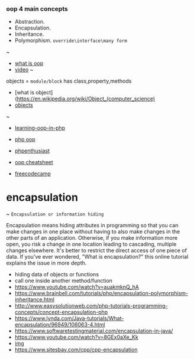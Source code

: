 
### oop 4 main concepts

* Abstraction.
* Encapsulation.
* Inheritance.
* Polymorphism. `override\interface\many form`

~

* [what is oop](https://medium.com/learn-how-to-program/chapter-3-what-is-object-oriented-programming-d0a6ec0a7615)
* [video](https://www.youtube.com/watch?v=pTB0EiLXUC8)
~

objects = `module/block` has class,property,methods

* [what is object](https://en.wikipedia.org/wiki/Object_(computer_science)
* [objects](https://medium.com/@richardeng/a-simple-explanation-of-oop-46a156581214)

~
* [learning-oop-in-php](https://github.com/marcelgsantos/learning-oop-in-php)
* [php oop](https://github.com/joostvanveen/php-oop-fundamentals)
* [phpenthusiast](https://phpenthusiast.com/object-oriented-php-tutorials)
* [oop cheatsheet](https://www.edureka.co/blog/cheatsheets/java-oop-cheat-sheet)

* [freecodecamp](https://medium.freecodecamp.org/object-oriented-programming-concepts-21bb035f7260)

# encapsulation

~ `Encapsulation or information hiding`

Encapsulation means hiding attributes in programming so that you can make changes in one place without having to also make changes in the other parts of an application. Otherwise, if you make information more open, you risk a change in one location leading to cascading, multiple changes elsewhere. It's better to restrict the direct access of one piece of data. If you've ever wondered, "What is encapsulation?" this online tutorial explains the issue in more depth.

* hiding data of objects or functions
* call one inside another method/function
* https://www.youtube.com/watch?v=auakmknQ_hA
* https://www.brainbell.com/tutorials/php/encapsulation-polymorphism-inheritance.html
* http://www.easysolutionweb.com/php-tutorials-programming-concepts/concept-encapsulation-php
* https://www.lynda.com/Java-tutorials/What-encapsulation/96949/106063-4.html
* https://www.softwaretestingmaterial.com/encapsulation-in-java/
* https://www.youtube.com/watch?v=8GEx0aXe_Kk
* [img](https://www.google.com/search?q=encapsulation&client=firefox-b-d&source=lnms&tbm=isch&sa=X&ved=0ahUKEwjR46SZ6Z3gAhVJL48KHX7HAqkQ_AUIDigB&biw=1366&bih=654#imgrc=-KFtLM-ML6R0pM:)
* https://www.sitesbay.com/cpp/cpp-encapsulation
